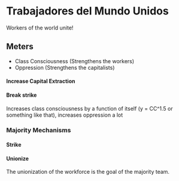 # Trabajadores del Mundo Unidos

Workers of the world unite!

## Meters

* Class Consciousness (Strengthens the workers)
* Oppression (Strengthens the capitalists)

#### Increase Capital Extraction

#### Break strike

Increases class consciousness by a function of itself (y = CC^1.5 or something like that), increases oppression a lot

### Majority Mechanisms

#### Strike

#### Unionize

The unionization of the workforce is the goal of the majority team.
